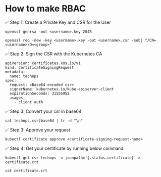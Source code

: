 # How to make RBAC

✅ Step 1: Create a Private Key and CSR for the User


```t
openssl genrsa -out <username>.key 2048

openssl req -new -key <username>.key -out <username>.csr -subj "/CN=<username>/O=<group>"
```

✅ Step 2: Sign the CSR with the Kubernetes CA

```
apiVersion: certificates.k8s.io/v1
kind: CertificateSigningRequest
metadata:
  name: techops
spec:
  request: <Base64 encoded csr>
  signerName: kubernetes.io/kube-apiserver-client
  expirationSeconds: 31556952
  usages:
    - client auth
```

✅ Step 3: Convert your csr in base64 
```
cat techops.csr|base64 | tr -d "\n"
```

✅ Step 3: Approve your request 
```
kubectl certificate approve <certificate-signing-request-name>
```

✅ Step 4: Get your certificate by running below command
```
kubectl get csr techops -o jsonpath='{.status.certificate}' > certificate.crt

cat certificate.crt
```


